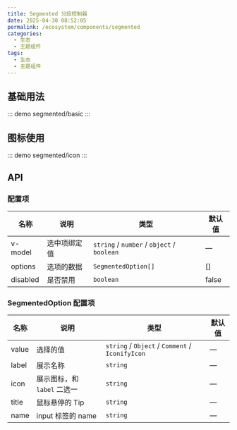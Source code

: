 ```yaml
---
title: Segmented 分段控制器
date: 2025-04-30 08:52:05
permalink: /ecosystem/components/segmented
categories:
  - 生态
  - 主题组件
tags:
  - 生态
  - 主题组件
---
```


## 基础用法

::: demo
segmented/basic
:::

## 图标使用

::: demo
segmented/icon
:::

## API

### 配置项

| 名称     | 说明         | 类型                                       | 默认值 |
| -------- | ------------ | ------------------------------------------ | ------ |
| v-model  | 选中项绑定值 | `string` / `number` / `object` / `boolean` | —      |
| options  | 选项的数据   | `SegmentedOption[]`                        | []     |
| disabled | 是否禁用     | `boolean`                                  | false  |

### SegmentedOption 配置项

| 名称  | 说明                        | 类型                                            | 默认值 |
| ----- | --------------------------- | ----------------------------------------------- | ------ |
| value | 选择的值                    | `string` / `Object` / `Comment` / `IconifyIcon` | —      |
| label | 展示名称                    | `string`                                        | —      |
| icon  | 展示图标，和 `label` 二选一 | `string`                                        | —      |
| title | 鼠标悬停的 Tip              | `string`                                        | —      |
| name  | input 标签的 name           | `string`                                        | —      |
